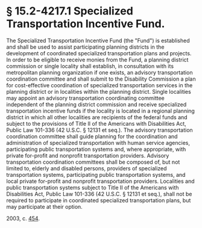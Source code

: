 # § 15.2-4217.1 Specialized Transportation Incentive Fund.

<p>The Specialized Transportation Incentive Fund (the "Fund") is established and shall be used to assist participating planning districts in the development of coordinated specialized transportation plans and projects. In order to be eligible to receive monies from the Fund, a planning district commission or single locality shall establish, in consultation with its metropolitan planning organization if one exists, an advisory transportation coordination committee and shall submit to the Disability Commission a plan for cost-effective coordination of specialized transportation services in the planning district or in localities within the planning district. Single localities may appoint an advisory transportation coordinating committee independent of the planning district commission and receive specialized transportation incentive funds if the locality is located in a regional planning district in which all other localities are recipients of the federal funds and subject to the provisions of Title II of the Americans with Disabilities Act, Public Law 101-336 (42 U.S.C. § 12131 et seq.). The advisory transportation coordination committee shall guide planning for the coordination and administration of specialized transportation with human service agencies, participating public transportation systems and, where appropriate, with private for-profit and nonprofit transportation providers. Advisory transportation coordination committees shall be composed of, but not limited to, elderly and disabled persons, providers of specialized transportation systems, participating public transportation systems, and local private for-profit and nonprofit transportation providers. Localities and public transportation systems subject to Title II of the Americans with Disabilities Act, Public Law 101-336 (42 U.S.C. § 12131 et seq.), shall not be required to participate in coordinated specialized transportation plans, but may participate at their option.</p><p>2003, c. <a href='http://lis.virginia.gov/cgi-bin/legp604.exe?031+ful+CHAP0454'>454</a>.</p>